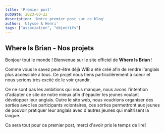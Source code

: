 ```yaml
---
title: 'Premier post'
pubDate: 2023-03-22
description: 'Notre premier post sur ce blog'
author: 'Ulysse & Henri'
tags: ["association", "objectifs"]
---
```


## Where Is Brian - Nos projets

Bonjour tout le monde ! Bienvenue sur le site officiel de **Where Is Brian** !

Comme vous le savez peut-être déjà WIB a été créé afin de rendre l'anglais plus accessible à tous. Ce projet nous tiens particulièrement à coeur et nous serions très excité de le voir grandir. 

Ce ne sont pas les ambitions qui nous manque, nous avons l'intention d'adapter ce site de notre mieux afin d'épauler les jeunes voulant développer leur anglais.
Outre le site web, nous voudrions organiser des sorties avec les participants volontaires, ces sorties permettront aux jeunes de pouvoir pratiquer leur anglais avec d'autres jeunes qui maîtrisent la langue. 

Ca sera tout pour ce premier post, merci d'avoir pris le temps de lire!
